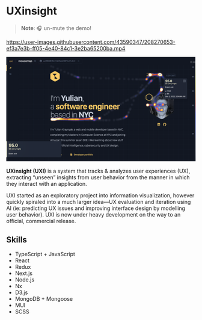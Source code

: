 # UXinsight

> **Note**: 🎧 un-mute the demo!

https://user-images.githubusercontent.com/43590347/208270653-ef3a7e3b-ff05-4e40-84c1-3e2ba65200ba.mp4

![uxi-screenshot](/assets/uxi-ss.png)

**UXinsight (UXI)** is a system that tracks & analyzes user experiences (UX), extracting “unseen” insights from user behavior from the manner in which they interact with an application.

UXI started as an exploratory project into information visualization, however quickly spiraled into a much larger idea—UX evaluation and iteration using AI (ie: predicting UX issues and improving interface design by modelling user behavior). UXI is now under heavy development on the way to an official, commercial release. 
## Skills

- TypeScript + JavaScript
- React
- Redux
- Next.js
- Node.js
- Nx
- D3.js
- MongoDB + Mongoose
- MUI
- SCSS
